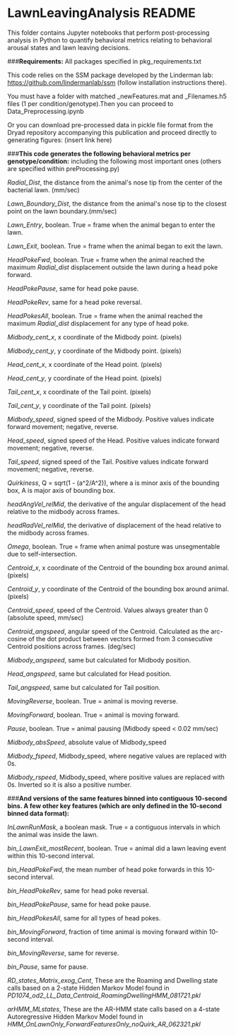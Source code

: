 # LawnLeavingAnalysis README

This folder contains Jupyter notebooks that perform post-processing analysis in Python to quantify behavioral metrics relating to behavioral arousal states and lawn leaving decisions.

###**Requirements:**
All packages specified in pkg_requirements.txt

This code relies on the SSM package developed by the Linderman lab: https://github.com/lindermanlab/ssm (follow installation instructions there).

You must have a folder with matched \_newFeatures.mat and \_Filenames.h5 files (1 per condition/genotype).Then you can proceed to Data_Preprocessing.ipynb

Or you can download pre-processed data in pickle file format from the Dryad repository accompanying this publication and proceed directly to generating figures: (insert link here)

###**This code generates the following behavioral metrics per genotype/condition:**
including the following most important ones (others are specified within preProcessing.py)

*Radial_Dist*, the distance from the animal's nose tip from the center of the bacterial lawn. (mm/sec)

*Lawn_Boundary_Dist*, the distance from the animal's nose tip to the closest point on the lawn boundary.(mm/sec)

*Lawn_Entry*, boolean. True = frame when the animal began to enter the lawn.

*Lawn_Exit*, boolean. True = frame when the animal began to exit the lawn.

*HeadPokeFwd*, boolean. True = frame when the animal reached the maximum *Radial_dist* displacement outside the lawn during a head poke forward.

*HeadPokePause*, same for head poke pause.

*HeadPokeRev*, same for a head poke reversal.

*HeadPokesAll*, boolean. True = frame when the animal reached the maximum *Radial_dist* displacement for any type of head poke.

*Midbody_cent_x*, x coordinate of the Midbody point. (pixels)

*Midbody_cent_y*, y coordinate of the Midbody point. (pixels)

*Head_cent_x*, x coordinate of the Head point. (pixels)

*Head_cent_y*, y coordinate of the Head point. (pixels)

*Tail_cent_x*, x coordinate of the Tail point. (pixels)

*Tail_cent_y*, y coordinate of the Tail point. (pixels)

*Midbody_speed*, signed speed of the Midbody. Positive values indicate forward movement; negative, reverse.

*Head_speed*, signed speed of the Head. Positive values indicate forward movement; negative, reverse.

*Tail_speed*, signed speed of the Tail. Positive values indicate forward movement; negative, reverse.

*Quirkiness*, Q = sqrt(1 - (a^2/A^2)), where a is minor axis of the bounding box, A is major axis of bounding box.

*headAngVel_relMid*, the derivative of the angular displacement of the head relative to the midbody across frames.

*headRadVel_relMid*, the derivative of displacement of the head relative to the midbody across frames.

*Omega*, boolean. True = frame when animal posture was unsegmentable due to self-intersection.

*Centroid_x*, x coordinate of the Centroid of the bounding box around animal. (pixels)

*Centroid_y*, y coordinate of the Centroid of the bounding box around animal. (pixels)

*Centroid_speed*, speed of the Centroid. Values always greater than 0 (absolute speed, mm/sec)

*Centroid_angspeed*, angular speed of the Centroid. Calculated as the arc-cosine of the dot product between vectors formed from 3 consecutive Centroid positions across frames. (deg/sec)

*Midbody_angspeed*, same but calculated for Midbody position.

*Head_angspeed*, same but calculated for Head position.

*Tail_angspeed*, same but calculated for Tail position.

*MovingReverse*, boolean. True = animal is moving reverse.

*MovingForward*, boolean. True = animal is moving forward.

*Pause*, boolean. True = animal pausing (Midbody speed < 0.02 mm/sec)

*Midbody_absSpeed*, absolute value of Midbody_speed

*Midbody_fspeed*, Midbody_speed, where negative values are replaced with 0s.

*Midbody_rspeed*, Midbody_speed, where positive values are replaced with 0s. Inverted so it is also a positive number.

###**And versions of the same features binned into contiguous 10-second bins.
A few other key features (which are only defined in the 10-second binned data format):**

*InLawnRunMask*, a boolean mask. True = a contiguous intervals in which the animal was inside the lawn.

*bin_LawnExit_mostRecent*, boolean. True = animal did a lawn leaving event within this 10-second interval.

*bin_HeadPokeFwd*, the mean number of head poke forwards in this 10-second interval.

*bin_HeadPokeRev*, same for head poke reversal.

*bin_HeadPokePause*, same for head poke pause.

*bin_HeadPokesAll*, same for all types of head pokes.

*bin_MovingForward*, fraction of time animal is moving forward within 10-second interval.

*bin_MovingReverse*, same for reverse.

*bin_Pause*, same for pause.

*RD_states_Matrix_exog_Cent*, These are the Roaming and Dwelling state calls based on a 2-state Hidden Markov Model found in *PD1074_od2_LL_Data_Centroid_RoamingDwellingHMM_081721.pkl*

*arHMM_MLstates*, These are the AR-HMM state calls based on a 4-state Autoregressive Hidden Markov Model found in *HMM_OnLawnOnly_ForwardFeaturesOnly_noQuirk_AR_062321.pkl*
